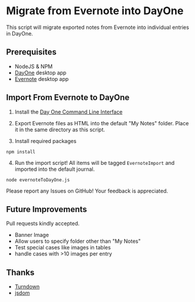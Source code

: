 # Migrate from Evernote into DayOne

This script will migrate exported notes from Evernote into individual entries in DayOne.

## Prerequisites

* NodeJS & NPM
* [DayOne](https://dayoneapp.com/) desktop app
* [Evernote](https://evernote.com/) desktop app

## Import From Evernote to DayOne
1. Install the [Day One Command Line Interface](https://help.dayoneapp.com/tips-and-tutorials/command-line-interface-cli)

2. Export Evernote files as HTML into the default
"My Notes" folder. Place it in the same directory as this script.

3. Install required packages
```
npm install
```

4. Run the import script!
All items will be tagged `EvernoteImport` and imported into the default journal.
```
node evernoteToDayOne.js
```

Please report any Issues on GitHub! Your feedback is appreciated.

## Future Improvements
Pull requests kindly accepted.
* Banner Image
* Allow users to specify folder other than "My Notes"
* Test special cases like images in tables
* handle cases with >10 images per entry

## Thanks
* [Turndown](https://github.com/domchristie/turndown)
* [jsdom](https://github.com/jsdom/jsdom)
